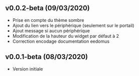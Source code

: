 ## v0.0.2-beta (09/03/2020)

* Prise en compte du thème sombre 
* Ajout du lien vers le périphérique (seulement sur le portail)
* Ajout message si aucun périphérique
* Modification  de la hauteur du widget par défaut à 2
* Correction encodage documentation eedomus

## v0.0.1-beta (08/03/2020)

* Version initiale

